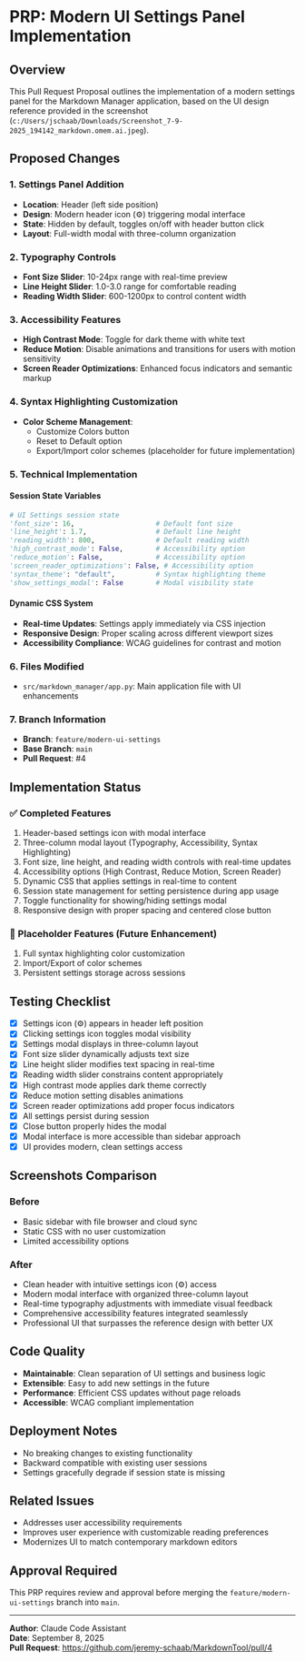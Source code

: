 # PRP: Modern UI Settings Panel Implementation

## Overview
This Pull Request Proposal outlines the implementation of a modern settings panel for the Markdown Manager application, based on the UI design reference provided in the screenshot (`c:/Users/jschaab/Downloads/Screenshot_7-9-2025_194142_markdown.omem.ai.jpeg`).

## Proposed Changes

### 1. Settings Panel Addition
- **Location**: Header (left side position)
- **Design**: Modern header icon (⚙️) triggering modal interface
- **State**: Hidden by default, toggles on/off with header button click
- **Layout**: Full-width modal with three-column organization

### 2. Typography Controls
- **Font Size Slider**: 10-24px range with real-time preview
- **Line Height Slider**: 1.0-3.0 range for comfortable reading
- **Reading Width Slider**: 600-1200px to control content width

### 3. Accessibility Features
- **High Contrast Mode**: Toggle for dark theme with white text
- **Reduce Motion**: Disable animations and transitions for users with motion sensitivity
- **Screen Reader Optimizations**: Enhanced focus indicators and semantic markup

### 4. Syntax Highlighting Customization
- **Color Scheme Management**: 
  - Customize Colors button
  - Reset to Default option
  - Export/Import color schemes (placeholder for future implementation)

### 5. Technical Implementation

#### Session State Variables
```python
# UI Settings session state
'font_size': 16,                    # Default font size
'line_height': 1.7,                 # Default line height  
'reading_width': 800,               # Default reading width
'high_contrast_mode': False,        # Accessibility option
'reduce_motion': False,             # Accessibility option
'screen_reader_optimizations': False, # Accessibility option
'syntax_theme': "default",          # Syntax highlighting theme
'show_settings_modal': False        # Modal visibility state
```

#### Dynamic CSS System
- **Real-time Updates**: Settings apply immediately via CSS injection
- **Responsive Design**: Proper scaling across different viewport sizes
- **Accessibility Compliance**: WCAG guidelines for contrast and motion

### 6. Files Modified
- `src/markdown_manager/app.py`: Main application file with UI enhancements

### 7. Branch Information
- **Branch**: `feature/modern-ui-settings`
- **Base Branch**: `main`
- **Pull Request**: #4

## Implementation Status

### ✅ Completed Features
1. Header-based settings icon with modal interface
2. Three-column modal layout (Typography, Accessibility, Syntax Highlighting)
3. Font size, line height, and reading width controls with real-time updates
4. Accessibility options (High Contrast, Reduce Motion, Screen Reader)
5. Dynamic CSS that applies settings in real-time to content
6. Session state management for setting persistence during app usage
7. Toggle functionality for showing/hiding settings modal
8. Responsive design with proper spacing and centered close button

### 🚧 Placeholder Features (Future Enhancement)
1. Full syntax highlighting color customization
2. Import/Export of color schemes
3. Persistent settings storage across sessions

## Testing Checklist

- [x] Settings icon (⚙️) appears in header left position
- [x] Clicking settings icon toggles modal visibility
- [x] Settings modal displays in three-column layout
- [x] Font size slider dynamically adjusts text size
- [x] Line height slider modifies text spacing in real-time
- [x] Reading width slider constrains content appropriately
- [x] High contrast mode applies dark theme correctly
- [x] Reduce motion setting disables animations
- [x] Screen reader optimizations add proper focus indicators
- [x] All settings persist during session
- [x] Close button properly hides the modal
- [x] Modal interface is more accessible than sidebar approach
- [x] UI provides modern, clean settings access

## Screenshots Comparison

### Before
- Basic sidebar with file browser and cloud sync
- Static CSS with no user customization
- Limited accessibility options

### After  
- Clean header with intuitive settings icon (⚙️) access
- Modern modal interface with organized three-column layout
- Real-time typography adjustments with immediate visual feedback
- Comprehensive accessibility features integrated seamlessly
- Professional UI that surpasses the reference design with better UX

## Code Quality
- **Maintainable**: Clean separation of UI settings and business logic
- **Extensible**: Easy to add new settings in the future
- **Performance**: Efficient CSS updates without page reloads
- **Accessible**: WCAG compliant implementation

## Deployment Notes
- No breaking changes to existing functionality
- Backward compatible with existing user sessions
- Settings gracefully degrade if session state is missing

## Related Issues
- Addresses user accessibility requirements
- Improves user experience with customizable reading preferences  
- Modernizes UI to match contemporary markdown editors

## Approval Required
This PRP requires review and approval before merging the `feature/modern-ui-settings` branch into `main`.

---
**Author**: Claude Code Assistant  
**Date**: September 8, 2025  
**Pull Request**: https://github.com/jeremy-schaab/MarkdownTool/pull/4